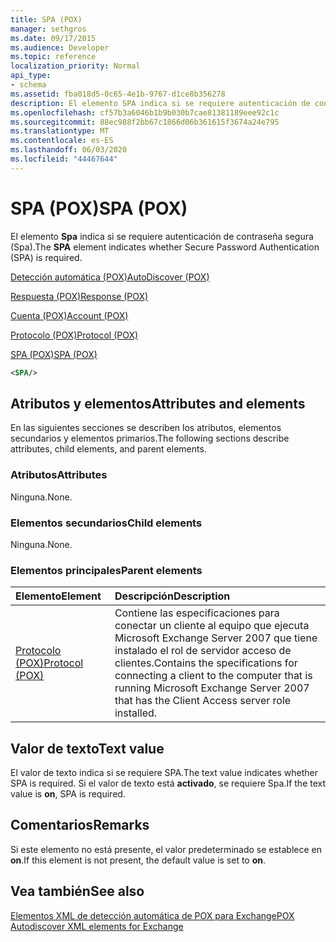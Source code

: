 ```yaml
---
title: SPA (POX)
manager: sethgros
ms.date: 09/17/2015
ms.audience: Developer
ms.topic: reference
localization_priority: Normal
api_type:
- schema
ms.assetid: fba018d5-0c65-4e1b-9767-d1ce8b356278
description: El elemento SPA indica si se requiere autenticación de contraseña segura (SPA).
ms.openlocfilehash: cf57b3a6046b1b9b030b7cae81381189eee92c1c
ms.sourcegitcommit: 88ec988f2bb67c1866d06b361615f3674a24e795
ms.translationtype: MT
ms.contentlocale: es-ES
ms.lasthandoff: 06/03/2020
ms.locfileid: "44467644"
---
```

# <a name="spa-pox"></a><span data-ttu-id="7df6d-103">SPA (POX)</span><span class="sxs-lookup"><span data-stu-id="7df6d-103">SPA (POX)</span></span>

<span data-ttu-id="7df6d-104">El elemento **Spa** indica si se requiere autenticación de contraseña segura (Spa).</span><span class="sxs-lookup"><span data-stu-id="7df6d-104">The **SPA** element indicates whether Secure Password Authentication (SPA) is required.</span></span> 
  
[<span data-ttu-id="7df6d-105">Detección automática (POX)</span><span class="sxs-lookup"><span data-stu-id="7df6d-105">AutoDiscover (POX)</span></span>](autodiscover-pox.md)
  
[<span data-ttu-id="7df6d-106">Respuesta (POX)</span><span class="sxs-lookup"><span data-stu-id="7df6d-106">Response (POX)</span></span>](response-pox.md)
  
[<span data-ttu-id="7df6d-107">Cuenta (POX)</span><span class="sxs-lookup"><span data-stu-id="7df6d-107">Account (POX)</span></span>](account-pox.md)
  
[<span data-ttu-id="7df6d-108">Protocolo (POX)</span><span class="sxs-lookup"><span data-stu-id="7df6d-108">Protocol (POX)</span></span>](protocol-pox.md)
  
[<span data-ttu-id="7df6d-109">SPA (POX)</span><span class="sxs-lookup"><span data-stu-id="7df6d-109">SPA (POX)</span></span>](spa-pox.md)
  
```xml
<SPA/>
```

## <a name="attributes-and-elements"></a><span data-ttu-id="7df6d-110">Atributos y elementos</span><span class="sxs-lookup"><span data-stu-id="7df6d-110">Attributes and elements</span></span>

<span data-ttu-id="7df6d-111">En las siguientes secciones se describen los atributos, elementos secundarios y elementos primarios.</span><span class="sxs-lookup"><span data-stu-id="7df6d-111">The following sections describe attributes, child elements, and parent elements.</span></span>
  
### <a name="attributes"></a><span data-ttu-id="7df6d-112">Atributos</span><span class="sxs-lookup"><span data-stu-id="7df6d-112">Attributes</span></span>

<span data-ttu-id="7df6d-113">Ninguna.</span><span class="sxs-lookup"><span data-stu-id="7df6d-113">None.</span></span>
  
### <a name="child-elements"></a><span data-ttu-id="7df6d-114">Elementos secundarios</span><span class="sxs-lookup"><span data-stu-id="7df6d-114">Child elements</span></span>

<span data-ttu-id="7df6d-115">Ninguna.</span><span class="sxs-lookup"><span data-stu-id="7df6d-115">None.</span></span>
  
### <a name="parent-elements"></a><span data-ttu-id="7df6d-116">Elementos principales</span><span class="sxs-lookup"><span data-stu-id="7df6d-116">Parent elements</span></span>

|<span data-ttu-id="7df6d-117">**Elemento**</span><span class="sxs-lookup"><span data-stu-id="7df6d-117">**Element**</span></span>|<span data-ttu-id="7df6d-118">**Descripción**</span><span class="sxs-lookup"><span data-stu-id="7df6d-118">**Description**</span></span>|
|:-----|:-----|
|[<span data-ttu-id="7df6d-119">Protocolo (POX)</span><span class="sxs-lookup"><span data-stu-id="7df6d-119">Protocol (POX)</span></span>](protocol-pox.md) <br/> |<span data-ttu-id="7df6d-120">Contiene las especificaciones para conectar un cliente al equipo que ejecuta Microsoft Exchange Server 2007 que tiene instalado el rol de servidor acceso de clientes.</span><span class="sxs-lookup"><span data-stu-id="7df6d-120">Contains the specifications for connecting a client to the computer that is running Microsoft Exchange Server 2007 that has the Client Access server role installed.</span></span>  <br/> |
   
## <a name="text-value"></a><span data-ttu-id="7df6d-121">Valor de texto</span><span class="sxs-lookup"><span data-stu-id="7df6d-121">Text value</span></span>

<span data-ttu-id="7df6d-122">El valor de texto indica si se requiere SPA.</span><span class="sxs-lookup"><span data-stu-id="7df6d-122">The text value indicates whether SPA is required.</span></span> <span data-ttu-id="7df6d-123">Si el valor de texto está **activado**, se requiere Spa.</span><span class="sxs-lookup"><span data-stu-id="7df6d-123">If the text value is **on**, SPA is required.</span></span>
  
## <a name="remarks"></a><span data-ttu-id="7df6d-124">Comentarios</span><span class="sxs-lookup"><span data-stu-id="7df6d-124">Remarks</span></span>

<span data-ttu-id="7df6d-125">Si este elemento no está presente, el valor predeterminado se establece en **on**.</span><span class="sxs-lookup"><span data-stu-id="7df6d-125">If this element is not present, the default value is set to **on**.</span></span>
  
## <a name="see-also"></a><span data-ttu-id="7df6d-126">Vea también</span><span class="sxs-lookup"><span data-stu-id="7df6d-126">See also</span></span>



[<span data-ttu-id="7df6d-127">Elementos XML de detección automática de POX para Exchange</span><span class="sxs-lookup"><span data-stu-id="7df6d-127">POX Autodiscover XML elements for Exchange</span></span>](pox-autodiscover-xml-elements-for-exchange.md)

